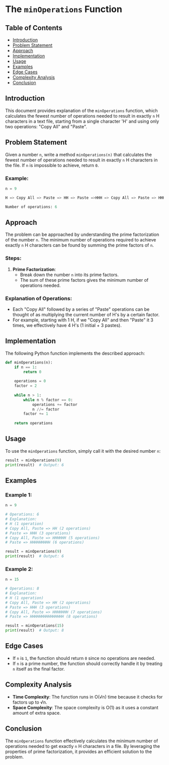 # The `minOperations` Function

## Table of Contents
- [Introduction](#introduction)
- [Problem Statement](#problem-statement)
- [Approach](#approach)
- [Implementation](#implementation)
- [Usage](#usage)
- [Examples](#examples)
- [Edge Cases](#edge-cases)
- [Complexity Analysis](#complexity-analysis)
- [Conclusion](#conclusion)

## Introduction
This document provides explanation of the `minOperations` function, which calculates the fewest number of operations needed to result in exactly `n` H characters in a text file, starting from a single character 'H' and using only two operations: "Copy All" and "Paste".

## Problem Statement
Given a number `n`, write a method `minOperations(n)` that calculates the fewest number of operations needed to result in exactly `n` H characters in the file. If `n` is impossible to achieve, return `0`.

### Example:
```python
n = 9

H => Copy All => Paste => HH => Paste =>HHH => Copy All => Paste => HHHHHH => Paste => HHHHHHHHH

Number of operations: 6
```

## Approach
The problem can be approached by understanding the prime factorization of the number `n`. The minimum number of operations required to achieve exactly `n` H characters can be found by summing the prime factors of `n`.

### Steps:
1. **Prime Factorization**:
   - Break down the number `n` into its prime factors.
   - The sum of these prime factors gives the minimum number of operations needed.

### Explanation of Operations:
- Each "Copy All" followed by a series of "Paste" operations can be thought of as multiplying the current number of H's by a certain factor.
- For example, starting with 1 H, if we "Copy All" and then "Paste" it 3 times, we effectively have 4 H's (1 initial + 3 pastes).

## Implementation
The following Python function implements the described approach:

```python
def minOperations(n):
    if n == 1:
        return 0
    
    operations = 0
    factor = 2
    
    while n > 1:
        while n % factor == 0:
            operations += factor
            n //= factor
        factor += 1
    
    return operations
```

## Usage
To use the `minOperations` function, simply call it with the desired number `n`:

```python
result = minOperations(9)
print(result)  # Output: 6
```

## Examples
### Example 1:
```python
n = 9

# Operations: 6
# Explanation:
# H (1 operation)
# Copy All, Paste => HH (2 operations)
# Paste => HHH (3 operations)
# Copy All, Paste => HHHHHH (5 operations)
# Paste => HHHHHHHHH (6 operations)

result = minOperations(9)
print(result)  # Output: 6
```

### Example 2:
```python
n = 15

# Operations: 8
# Explanation:
# H (1 operation)
# Copy All, Paste => HH (2 operations)
# Paste => HHH (3 operations)
# Copy All, Paste => HHHHHHH (7 operations)
# Paste => HHHHHHHHHHHHHHH (8 operations)

result = minOperations(15)
print(result)  # Output: 8
```

## Edge Cases
- If `n` is `1`, the function should return `0` since no operations are needed.
- If `n` is a prime number, the function should correctly handle it by treating `n` itself as the final factor.

## Complexity Analysis
- **Time Complexity**: The function runs in O(√n) time because it checks for factors up to √n.
- **Space Complexity**: The space complexity is O(1) as it uses a constant amount of extra space.

## Conclusion
The `minOperations` function effectively calculates the minimum number of operations needed to get exactly `n` H characters in a file. By leveraging the properties of prime factorization, it provides an efficient solution to the problem.

